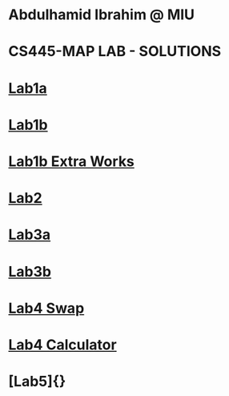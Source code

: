 #              Abdulhamid Ibrahim @ MIU
#             CS445-MAP LAB - SOLUTIONS


# [Lab1a](https://github.com/Hamid8542/CS445-MAP/blob/main/Lab1a/Lab1a-solutions.pdf)
# [Lab1b](https://github.com/Hamid8542/CS445-MAP/blob/main/Lab1b/Lab1b-Part2-Solutions.pdf)
# [Lab1b Extra Works](https://github.com/Hamid8542/extra-work-repos)
# [Lab2](https://github.com/Hamid8542/CS445-MAP/blob/main/Lab2/Lab2%20Modern%20Web%20Browser%20and%20JS%20Engine.pdf)
# [Lab3a](https://github.com/Hamid8542/CS445-MAP/blob/main/Lab3a/enum_type/Lab3a-solutions.pdf)
# [Lab3b](https://github.com/Hamid8542/CS445-MAP/tree/main/Lab3b)
# [Lab4 Swap](https://hamid8542.github.io/cs445/swap.html)
# [Lab4 Calculator](https://hamid8542.github.io/cs445/myCalculator.html)
# [Lab5]{}